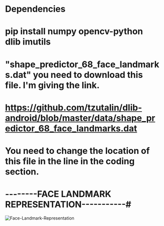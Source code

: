 # Dependencies

# pip install numpy opencv-python dlib imutils


# "shape_predictor_68_face_landmarks.dat" you need to download this file. I'm giving the link.
# https://github.com/tzutalin/dlib-android/blob/master/data/shape_predictor_68_face_landmarks.dat
# You need to change the location of this file in the line in the coding section.


# --------FACE LANDMARK REPRESENTATION-----------#

![Face-Landmark-Representation](https://user-images.githubusercontent.com/33606081/110632826-1e2b0200-81b9-11eb-882e-0cfb5f550bb8.png)




